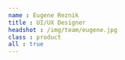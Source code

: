 ```yaml
---
name : Eugene Reznik
title : UI/UX Designer
headshot : /img/team/eugene.jpg
class : product
all : true
---
```

